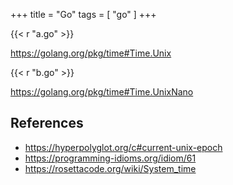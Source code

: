 +++
title = "Go"
tags = [ "go" ]
+++

{{< r "a.go" >}}

<https://golang.org/pkg/time#Time.Unix>

{{< r "b.go" >}}

<https://golang.org/pkg/time#Time.UnixNano>

## References

- <https://hyperpolyglot.org/c#current-unix-epoch>
- <https://programming-idioms.org/idiom/61>
- <https://rosettacode.org/wiki/System_time>
